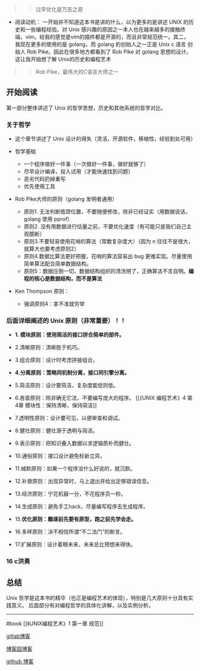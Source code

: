 >> 过早优化是万恶之源

- 阅读动机：
一开始并不知道这本书是讲的什么，以为更多的是讲述 UNIX 的历史和一些编程经验。对 Unix 感兴趣的原因之一本人也在越来越多的接触终端，vim。给我的感觉是vim的插件都是开源的，而且非常规范统一。其二，我现在更多的使用的是 golang，而 golang 的创始人之一正是 Unix c 语言 创始人 Rob Pike。因此在很多地方都看到了 Rob Pike 对 golang 思想的设计。这让我开始想了解 Unix的历史和编程艺术
>>Rob Pike，最伟大的C语言大师之一

## 开始阅读

第一部分整体讲述了 Unix 的哲学思想，历史和其他系统的哲学对比。
### 关于哲学

- 这个章节讲述了 Unix 设计的得失（灵活，开源软件，移植性，经验到处可用）
- 哲学基础
	- 一个程序做好一件事（一次做好一件事，做好就够了）
	- 尽早设计编译，投入试用（才能快速找到问题）
	- 恶劣代码扔掉重写
	- 优先使用工具
	 
- Rob Pike大师的原则（golang 发明者通用）
	- 原则1. 无法判断瓶颈位置，不要随便修改，除非已经证实（用数据说话，golang 使用 pprof）
	- 原则2. 没有用数据进行估量之前，不要优化速度（有可能只是我们自己主观臆断）
	- 原则3.不要轻易使用花哨的算法（常数复杂度大）（因为 n 往往不是很大，就算大也要考虑原则2）
	- 原则4.数据比算法更好把握，花哨的算法容易出 bug 更难实现。尽量使用简单算法配合简单数据结构。
	- 原则5：数据压倒一切，数据结构组织的清洗明了，正确算法不言自明。**编程的核心是数据结构，而不是算法**
- Ken Thompson 原则：
	- 强调原则4：拿不准就穷举
	
### 后面详细阐述的 Unix 原则（非常重要）！！

- **1. 模块原则：使用简洁的接口拼合简单的部件。**
- 2.清晰原则：清晰胜于机巧。
- 3.组合原则：设计时考虑拼接组合。
- **4.分离原则：策略同机制分离，接口同引擎分离。**
- 5.简洁原则：设计要简洁，复杂度能低则低。
- 6.吝啬原则：除非确无它法，不要编写庞大的程序。
[[《UNIX 编程艺术》4 第4章 模块性：保持清晰，保持简洁]]
- 7.透明性原则：设计要可见，以便审查和调试。
- 8.健壮原则：健壮源于透明与简洁。
- 9.表示原则：把知识叠入数据以求逻辑质朴而健壮。
- 10.通俗原则：接口设计避免标新立异。
- 11.缄默原则：如果一个程序没什么好说的，就沉默。
- 12.补救原则：出现异常时，马上退出并给出足够错误信息。
- 13.经济原则：宁花机器一分，不花程序员一秒。 

- 14.生成原则：避免手工hack，尽量编写程序去生成程序。
- 15.**优化原则：雕琢前先要有原型，跑之前先学会走。**
- 16.多样原则：决不相信所谓“不二法门”的断言。
- 17.扩展原则：设计着眼未来，未来总比预想来得快。

### 16 c洪勇
## 总结

Unix 哲学是这本书的精华（也正是编程艺术的体现），特别是几大原则十分具有实践意义。
后面部分有对编程哲学的具体化讲解，以及实例分析。

---
#book 
[[《UNIX编程艺术》1 第一章 规范]]


[gitlab博客](www.matytan.gitlab.io)

[博客园博客](https://www.cnblogs.com/matytan/)

[github 博客](https://www.matyle.github.io)

<script src="https://giscus.app/client.js"
        data-repo="matyle/matyle.github.io"
        data-repo-id="R_kgDOH357Cw"
        data-category="Ideas"
        data-category-id="DIC_kwDOH357C84CRBWd"
        data-mapping="pathname"
        data-strict="0"
        data-reactions-enabled="1"
        data-emit-metadata="0"
        data-input-position="bottom"
        data-theme="preferred_color_scheme"
        data-lang="zh-CN"
        crossorigin="anonymous"
        async>
</script>

